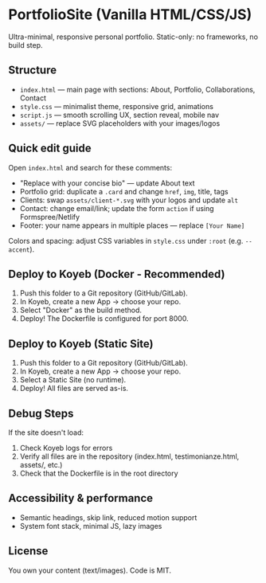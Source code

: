 # PortfolioSite (Vanilla HTML/CSS/JS)

Ultra-minimal, responsive personal portfolio. Static-only: no frameworks, no build step.

## Structure
- `index.html` — main page with sections: About, Portfolio, Collaborations, Contact
- `style.css` — minimalist theme, responsive grid, animations
- `script.js` — smooth scrolling UX, section reveal, mobile nav
- `assets/` — replace SVG placeholders with your images/logos

## Quick edit guide
Open `index.html` and search for these comments:
- "Replace with your concise bio" — update About text
- Portfolio grid: duplicate a `.card` and change `href`, `img`, title, tags
- Clients: swap `assets/client-*.svg` with your logos and update `alt`
- Contact: change email/link; update the form `action` if using Formspree/Netlify
- Footer: your name appears in multiple places — replace `[Your Name]`

Colors and spacing: adjust CSS variables in `style.css` under `:root` (e.g. `--accent`).

## Deploy to Koyeb (Docker - Recommended)
1. Push this folder to a Git repository (GitHub/GitLab).
2. In Koyeb, create a new App → choose your repo.
3. Select "Docker" as the build method.
4. Deploy! The Dockerfile is configured for port 8000.

## Deploy to Koyeb (Static Site)
1. Push this folder to a Git repository (GitHub/GitLab).
2. In Koyeb, create a new App → choose your repo.
3. Select a Static Site (no runtime).
4. Deploy! All files are served as-is.

## Debug Steps
If the site doesn't load:
1. Check Koyeb logs for errors
2. Verify all files are in the repository (index.html, testimonianze.html, assets/, etc.)
3. Check that the Dockerfile is in the root directory

## Accessibility & performance
- Semantic headings, skip link, reduced motion support
- System font stack, minimal JS, lazy images

## License
You own your content (text/images). Code is MIT.
